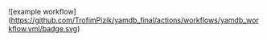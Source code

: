  ![example workflow] (https://github.com/TrofimPizik/yamdb_final/actions/workflows/yamdb_workflow.yml/badge.svg)